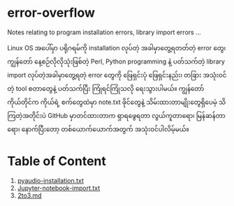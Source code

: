 # error-overflow
Notes relating to program installation errors, library import errors ...

Linux OS အပေါ်မှာ ပရိုဂရမ်ကို installation လုပ်တဲ့ အခါမှာတွေ့ရတတ်တဲ့ error တွေ၊ ကျွန်တော် နေ့စဉ်လိုလိုသုံးဖြစ်တဲ့ Perl, Python programming နဲ့ ပတ်သက်တဲ့ library import  လုပ်တဲ့အခါမှာတွေ့ရတဲ့ error တွေကို ဖြေရှင်းပုံ ဖြေရှင်းနည်း၊ တခြား အသုံးဝင်တဲ့ tool စတာတွေနဲ့ ပတ်သက်ပြီး ကြုံရင်ကြုံသလို ရေးသွားပါမယ်။ ကျွန်တော်ကိုယ်တိုင်က ကိုယ်ရဲ့ စက်တွေထဲမှာ note.txt ဖိုင်တွေနဲ့ သိမ်းထားတာမျိုးတွေရှိပေမဲ့ သိကြတဲ့အတိုင်းပဲ GitHub မှာတင်ထားတာက ရှာရဖွေရတာ လွယ်ကူတာရော၊ မြန်ဆန်တာရော၊ နောက်ပြီးတော့ တစ်ယောက်ယောက်အတွက် အသုံးဝင်ပါလိမ့်မယ်။  

# Table of Content  

1. [pyaudio-installation.txt]()
2. [Jupyter-notebook-import.txt]()	
3. [2to3.md](https://github.com/ye-kyaw-thu/error-overflow/blob/master/2to3.md)
